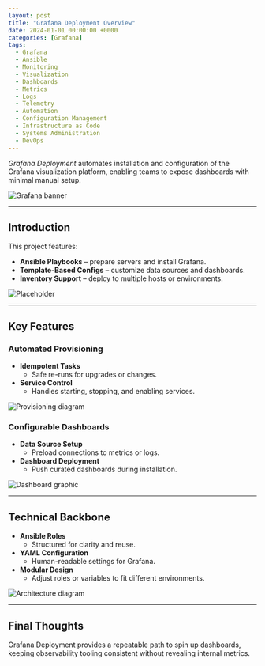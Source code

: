 ```yaml
---
layout: post
title: "Grafana Deployment Overview"
date: 2024-01-01 00:00:00 +0000
categories: [Grafana]
tags:
  - Grafana
  - Ansible
  - Monitoring
  - Visualization
  - Dashboards
  - Metrics
  - Logs
  - Telemetry
  - Automation
  - Configuration Management
  - Infrastructure as Code
  - Systems Administration
  - DevOps
---
```


*Grafana Deployment* automates installation and configuration of the Grafana visualization platform, enabling teams to expose dashboards with minimal manual setup.

![Grafana banner](https://placehold.co/600x400?text=Placeholder&format=svg)

---

## Introduction
This project features:
- **Ansible Playbooks** – prepare servers and install Grafana.
- **Template-Based Configs** – customize data sources and dashboards.
- **Inventory Support** – deploy to multiple hosts or environments.

![Placeholder](https://placehold.co/600x400?text=Placeholder&format=svg)

---

## Key Features

### Automated Provisioning
- **Idempotent Tasks**  
  - Safe re-runs for upgrades or changes.
- **Service Control**  
  - Handles starting, stopping, and enabling services.

![Provisioning diagram](https://placehold.co/600x400?text=Placeholder&format=svg)

### Configurable Dashboards
- **Data Source Setup**  
  - Preload connections to metrics or logs.
- **Dashboard Deployment**  
  - Push curated dashboards during installation.

![Dashboard graphic](https://placehold.co/600x400?text=Placeholder&format=svg)

---

## Technical Backbone

- **Ansible Roles**  
  - Structured for clarity and reuse.
- **YAML Configuration**  
  - Human-readable settings for Grafana.
- **Modular Design**  
  - Adjust roles or variables to fit different environments.

![Architecture diagram](https://placehold.co/600x400?text=Placeholder&format=svg)

---

## Final Thoughts
Grafana Deployment provides a repeatable path to spin up dashboards, keeping observability tooling consistent without revealing internal metrics.
